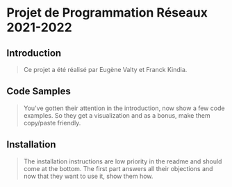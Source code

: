 # Projet de Programmation Réseaux 2021-2022

## Introduction

> Ce projet a été réalisé par Eugène Valty et Franck Kindia.

## Code Samples

> You've gotten their attention in the introduction, now show a few code examples. So they get a visualization and as a bonus, make them copy/paste friendly. 

## Installation

> The installation instructions are low priority in the readme and should come at the bottom. The first part answers all their objections and now that they want to use it, show them how.